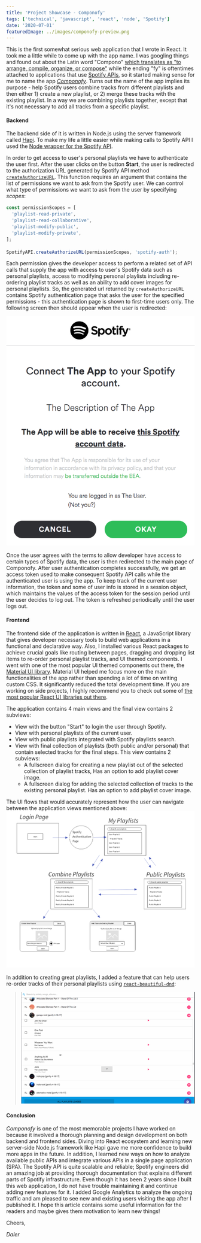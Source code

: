 ```yaml
---
title: 'Project Showcase - Componofy'
tags: ['technical', 'javascript', 'react', 'node', 'Spotify']
date: '2020-07-01'
featuredImage: ../images/componofy-preview.png
---
```


This is the first somewhat serious web application that I wrote in React. It took me a little while to come up with the app name. I was googling things and found out about the Latin word "Compono" [which translates as "to arrange, compile, organize, or compose"](https://www.wordsense.eu/compono/) while the ending "fy" is oftentimes attached to applications that use [Spotify APIs](https://developer.spotify.com/documentation/web-api/), so it started making sense for me to name the app [_Componofy_](https://componofy.herokuapp.com/). Turns out the name of the app implies its purpose - help Spotify users combine tracks from different playlists and then either 1) create a new playlist, or 2) merge these tracks with the existing playlist. In a way we are combining playlists together, except that it's not necessary to add all tracks from a specific playlist.

#### Backend

The backend side of it is written in Node.js using the server framework called [Hapi](https://hapi.dev/). To make my life a little easier while making calls to Spotify API I used the [Node wrapper for the Spotify API](https://github.com/thelinmichael/spotify-web-api-node).

In order to get access to user's personal playlists we have to authenticate the user first. After the user clicks on the button **Start**, the user is redirected to the authorization URL generated by Spotify API method [`createAuthorizeURL`](http://michaelthelin.se/spotify-web-api-node/#createAuthorizeURL). This function requires an argument that contains the list of permissions we want to ask from the Spotify user. We can control what type of permissions we want to ask from the user by specifying _scopes_:

```js
const permissionScopes = [
  'playlist-read-private',
  'playlist-read-collaborative',
  'playlist-modify-public',
  'playlist-modify-private',
];

SpotifyAPI.createAuthorizeURL(permissionScopes, 'spotify-auth');
```

Each permission gives the developer access to perform a related set of API calls that supply the app with access to user's Spotify data such as personal playlists, access to modifying personal playlists including re-ordering playlist tracks as well as an ability to add cover images for personal playlists. So, the generated url returned by `createAuthorizeURL` contains Spotify authentication page that asks the user for the specified permissions - this authentication page is shown to first-time users only. The following screen then should appear when the user is redirected:

<img src="../images/post-image-spotify-oauth.png" />

Once the user agrees with the terms to allow developer have access to certain types of Spotify data, the user is then redirected to the main page of Componofy. After user authentication completes successfully, we get an access token used to make consequent Spotify API calls while the authenticated user is using the app. To keep track of the current user information, the token and some of user info is stored in a session object, which maintains the values of the access token for the session period until the user decides to log out. The token is refreshed periodically until the user logs out.

#### Frontend

The frontend side of the application is written in [React](https://reactjs.org/), a JavaScript library that gives developer necessary tools to build web applications in a functional and declarative way. Also, I installed various React packages to achieve crucial goals like routing between pages, dragging and dropping list items to re-order personal playlist tracks, and UI themed components. I went with one of the most popular UI themed components out there, the [Material UI library](https://material-ui.com/). Material UI helped me focus more on the main functionalities of the app rather than spending a lot of time on writing custom CSS. It significantly reduced the total development time. If you are working on side projects, I highly recommend you to check out some of [the most popular React UI libraries out there](https://blog.logrocket.com/top-10-react-component-libraries-for-2020/).

The application contains 4 main views and the final view contains 2 subviews:

- View with the button "Start" to login the user through Spotify.
- View with personal playlists of the current user.
- View with public playlists integrated with Spotify playlists search.
- View with final collection of playlists (both public and/or personal) that contain selected tracks for the final steps. This view contains 2 subviews:
  - A fullscreen dialog for creating a new playlist out of the selected collection of playlist tracks, Has an option to add playlist cover image.
  - A fullscreen dialog for adding the selected collection of tracks to the existing personal playlist. Has an option to add playlist cover image.

The UI flows that would accurately represent how the user can navigate between the application views mentioned above:
<img src="../images/post-image-componofy-ui.png" />

In addition to creating great playlists, I added a feature that can help users re-order tracks of their personal playlists using [`react-beautiful-dnd`](https://react-beautiful-dnd.netlify.app/?path=/story/single-vertical-list--basic):

> ![Componofy: reordering playlist tracks](../images/post-image-reorder_my_playlist_tracks_snippet.gif)

#### Conclusion

_Componofy_ is one of the most memorable projects I have worked on because it involved a thorough planning and design development on both backend and frontend sides. Diving into React ecosystem and learning new server-side Node.js framework like Hapi gave me more confidence to build more apps in the future. In addition, I learned new ways on how to analyze available public APIs and integrate various APIs in a single page application (SPA). The Spotify API is quite scalable and reliable; Spotify engineers did an amazing job at providing thorough documentation that explains different parts of Spotify infrastructure. Even though it has been 2 years since I built this web application, I do not have trouble maintaining it and continue adding new features for it. I added Google Analytics to analyze the ongoing traffic and am pleased to see new and existing users visiting the app after I published it. I hope this article contains some useful information for the readers and maybe gives them motivation to learn new things!

Cheers,

_Daler_
